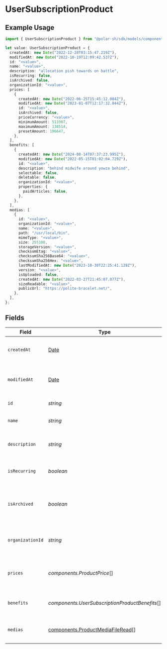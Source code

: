 # UserSubscriptionProduct

## Example Usage

```typescript
import { UserSubscriptionProduct } from "@polar-sh/sdk/models/components";

let value: UserSubscriptionProduct = {
  createdAt: new Date("2022-12-28T03:15:47.219Z"),
  modifiedAt: new Date("2022-10-19T12:09:42.537Z"),
  id: "<value>",
  name: "<value>",
  description: "allocation pish towards on battle",
  isRecurring: false,
  isArchived: false,
  organizationId: "<value>",
  prices: [
    {
      createdAt: new Date("2022-06-25T15:45:12.084Z"),
      modifiedAt: new Date("2023-01-07T12:17:32.844Z"),
      id: "<value>",
      isArchived: false,
      priceCurrency: "<value>",
      minimumAmount: 513307,
      maximumAmount: 138514,
      presetAmount: 196647,
    },
  ],
  benefits: [
    {
      createdAt: new Date("2024-08-14T07:37:23.995Z"),
      modifiedAt: new Date("2022-05-15T01:02:04.729Z"),
      id: "<value>",
      description: "behind midwife around yowza behind",
      selectable: false,
      deletable: false,
      organizationId: "<value>",
      properties: {
        paidArticles: false,
      },
    },
  ],
  medias: [
    {
      id: "<value>",
      organizationId: "<value>",
      name: "<value>",
      path: "/usr/local/bin",
      mimeType: "<value>",
      size: 255108,
      storageVersion: "<value>",
      checksumEtag: "<value>",
      checksumSha256Base64: "<value>",
      checksumSha256Hex: "<value>",
      lastModifiedAt: new Date("2023-10-30T22:25:41.128Z"),
      version: "<value>",
      isUploaded: false,
      createdAt: new Date("2022-03-27T21:45:07.077Z"),
      sizeReadable: "<value>",
      publicUrl: "https://polite-bracelet.net/",
    },
  ],
};
```

## Fields

| Field                                                                                         | Type                                                                                          | Required                                                                                      | Description                                                                                   |
| --------------------------------------------------------------------------------------------- | --------------------------------------------------------------------------------------------- | --------------------------------------------------------------------------------------------- | --------------------------------------------------------------------------------------------- |
| `createdAt`                                                                                   | [Date](https://developer.mozilla.org/en-US/docs/Web/JavaScript/Reference/Global_Objects/Date) | :heavy_check_mark:                                                                            | Creation timestamp of the object.                                                             |
| `modifiedAt`                                                                                  | [Date](https://developer.mozilla.org/en-US/docs/Web/JavaScript/Reference/Global_Objects/Date) | :heavy_check_mark:                                                                            | Last modification timestamp of the object.                                                    |
| `id`                                                                                          | *string*                                                                                      | :heavy_check_mark:                                                                            | The ID of the product.                                                                        |
| `name`                                                                                        | *string*                                                                                      | :heavy_check_mark:                                                                            | The name of the product.                                                                      |
| `description`                                                                                 | *string*                                                                                      | :heavy_check_mark:                                                                            | The description of the product.                                                               |
| `isRecurring`                                                                                 | *boolean*                                                                                     | :heavy_check_mark:                                                                            | Whether the product is a subscription tier.                                                   |
| `isArchived`                                                                                  | *boolean*                                                                                     | :heavy_check_mark:                                                                            | Whether the product is archived and no longer available.                                      |
| `organizationId`                                                                              | *string*                                                                                      | :heavy_check_mark:                                                                            | The ID of the organization owning the product.                                                |
| `prices`                                                                                      | *components.ProductPrice*[]                                                                   | :heavy_check_mark:                                                                            | List of available prices for this product.                                                    |
| `benefits`                                                                                    | *components.UserSubscriptionProductBenefits*[]                                                | :heavy_check_mark:                                                                            | The benefits granted by the product.                                                          |
| `medias`                                                                                      | [components.ProductMediaFileRead](../../models/components/productmediafileread.md)[]          | :heavy_check_mark:                                                                            | The medias associated to the product.                                                         |